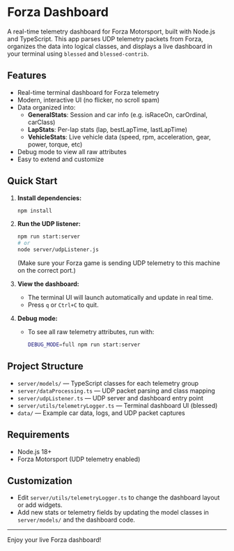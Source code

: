 # Forza Dashboard

A real-time telemetry dashboard for Forza Motorsport, built with Node.js and TypeScript. This app parses UDP telemetry packets from Forza, organizes the data into logical classes, and displays a live dashboard in your terminal using `blessed` and `blessed-contrib`.

## Features
- Real-time terminal dashboard for Forza telemetry
- Modern, interactive UI (no flicker, no scroll spam)
- Data organized into:
  - **GeneralStats**: Session and car info (e.g. isRaceOn, carOrdinal, carClass)
  - **LapStats**: Per-lap stats (lap, bestLapTime, lastLapTime)
  - **VehicleStats**: Live vehicle data (speed, rpm, acceleration, gear, power, torque, etc)
- Debug mode to view all raw attributes
- Easy to extend and customize

## Quick Start

1. **Install dependencies:**
   ```bash
   npm install
   ```

2. **Run the UDP listener:**
   ```bash
   npm run start:server
   # or
   node server/udpListener.js
   ```
   (Make sure your Forza game is sending UDP telemetry to this machine on the correct port.)

3. **View the dashboard:**
   - The terminal UI will launch automatically and update in real time.
   - Press `q` or `Ctrl+C` to quit.

4. **Debug mode:**
   - To see all raw telemetry attributes, run with:
     ```bash
     DEBUG_MODE=full npm run start:server
     ```

## Project Structure
- `server/models/` — TypeScript classes for each telemetry group
- `server/dataProcessing.ts` — UDP packet parsing and class mapping
- `server/udpListener.ts` — UDP server and dashboard entry point
- `server/utils/telemetryLogger.ts` — Terminal dashboard UI (blessed)
- `data/` — Example car data, logs, and UDP packet captures

## Requirements
- Node.js 18+
- Forza Motorsport (UDP telemetry enabled)

## Customization
- Edit `server/utils/telemetryLogger.ts` to change the dashboard layout or add widgets.
- Add new stats or telemetry fields by updating the model classes in `server/models/` and the dashboard code.

---

Enjoy your live Forza dashboard!
